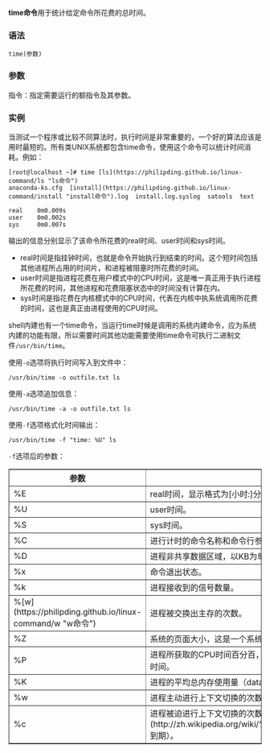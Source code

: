 **time命令**用于统计给定命令所花费的总时间。

### 语法  

```
time(参数)
```

### 参数  

指令：指定需要运行的额指令及其参数。

### 实例  

当测试一个程序或比较不同算法时，执行时间是非常重要的，一个好的算法应该是用时最短的。所有类UNIX系统都包含time命令，使用这个命令可以统计时间消耗。例如：

```
[root@localhost ~]# time [ls](https://philipding.github.io/linux-command/ls "ls命令")
anaconda-ks.cfg  [install](https://philipding.github.io/linux-command/install "install命令").log  install.log.syslog  satools  text

real    0m0.009s
user    0m0.002s
sys     0m0.007s

```

输出的信息分别显示了该命令所花费的real时间、user时间和sys时间。

*   real时间是指挂钟时间，也就是命令开始执行到结束的时间。这个短时间包括其他进程所占用的时间片，和进程被阻塞时所花费的时间。
*   user时间是指进程花费在用户模式中的CPU时间，这是唯一真正用于执行进程所花费的时间，其他进程和花费阻塞状态中的时间没有计算在内。
*   sys时间是指花费在内核模式中的CPU时间，代表在内核中执系统调用所花费的时间，这也是真正由进程使用的CPU时间。

shell内建也有一个time命令，当运行time时候是调用的系统内建命令，应为系统内建的功能有限，所以需要时间其他功能需要使用time命令可执行二进制文件`/usr/bin/time`。

使用`-o`选项将执行时间写入到文件中：

```
/usr/bin/time -o outfile.txt ls

```

使用`-a`选项追加信息：

```
/usr/bin/time -a -o outfile.txt ls

```

使用`-f`选项格式化时间输出：

```
/usr/bin/time -f "time: %U" ls

```

`-f`选项后的参数：

<table border="1" cellpadding="0" cellspacing="0">

<tbody>

<tr>

<th>参数</th>

<th>描述</th>

</tr>

<tr>

<td>%E</td>

<td>real时间，显示格式为[小时:]分钟:秒</td>

</tr>

<tr>

<td>%U</td>

<td>user时间。</td>

</tr>

<tr>

<td>%S</td>

<td>sys时间。</td>

</tr>

<tr>

<td>%C</td>

<td>进行计时的命令名称和命令行参数。</td>

</tr>

<tr>

<td>%D</td>

<td>进程非共享数据区域，以KB为单位。</td>

</tr>

<tr>

<td>%x</td>

<td>命令退出状态。</td>

</tr>

<tr>

<td>%k</td>

<td>进程接收到的信号数量。</td>

</tr>

<tr>

<td>%[w](https://philipding.github.io/linux-command/w "w命令")</td>

<td>进程被交换出主存的次数。</td>

</tr>

<tr>

<td>%Z</td>

<td>系统的页面大小，这是一个系统常量，不用系统中常量值也不同。</td>

</tr>

<tr>

<td>%P</td>

<td>进程所获取的CPU时间百分百，这个值等于user+system时间除以总共的运行时间。</td>

</tr>

<tr>

<td>%K</td>

<td>进程的平均总内存使用量（data+stack+text），单位是KB。</td>

</tr>

<tr>

<td>%w</td>

<td>进程主动进行上下文切换的次数，例如等待I/O操作完成。</td>

</tr>

<tr>

<td>%c</td>

<td>进程被迫进行上下文切换的次数（由于[时间片](http://zh.wikipedia.org/wiki/%E6%97%B6%E9%97%B4%E7%89%87)到期）。</td>

</tr>

</tbody>

</table>